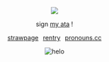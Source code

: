 </p>

<div align="center">

![](https://komarev.com/ghpvc/?username=beaverhollow&label=players&style=flat-square&color=20240C&base=23264)

</div>

<div align="center">
  
sign
[my ata](https://adminvirus.atabook.org/) !


 [strawpage](https://ragebaiters.straw.page/)⠀[rentry](https://rentry.co/boytreat)⠀[pronouns.cc](https://pronouns.cc/@adminvirus) 

</div>

<div align="center">

![helo](https://files.catbox.moe/i3n09a.png)

</div>

</div>
